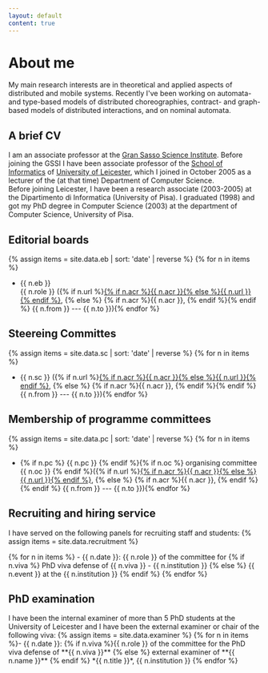 ```yaml
---
layout: default
content: true
---
```


# About me
My main research interests are in theoretical and applied aspects of
distributed and mobile systems. Recently I've been working on
automata- and type-based models of distributed choreographies,
contract- and graph-based models of distributed interactions, and on
nominal automata.


## A brief CV

I am an associate professor at the [Gran Sasso Science
Institute](http://www.gssi.it).
Before joining the GSSI I have been associate professor of the [School
of Informatics](https://cs.le.ac.uk/) of [University of Leicester](https://www.le.ac.uk),
which I joined in October 2005 as a lecturer of the (at that time) Department of Computer Science.  
Before joining Leicester, I have been a research associate (2003-2005)
at the Dipartimento di Informatica (University of Pisa).
I graduated (1998) and got my PhD degree in Computer Science (2003) at
the department of Computer Science, University of Pisa.

## Editorial boards
{% assign items = site.data.eb | sort: 'date' | reverse %}
{% for n in items %}
- {{ n.eb }}
  <br/>{{ n.role }}
  ({% if n.url %}<a href="{{ n.url }}">{% if n.acr %}{{ n.acr }}{% else %}{{ n.url }}{% endif %}</a>, {% else %}
  {% if n.acr %}{{ n.acr }}, {% endif %}{% endif %}
  {{ n.from }} --- {{ n.to }}){% endfor %}

## Steereing Committes
{% assign items = site.data.sc | sort: 'date' | reverse %}
{% for n in items %}
- {{ n.sc }}
  ({% if n.url %}<a href="{{ n.url }}">{% if n.acr %}{{ n.acr }}{% else %}{{ n.url }}{% endif %}</a>, {% else %}
  {% if n.acr %}{{ n.acr }}, {% endif %}{% endif %}
  {{ n.from }} --- {{ n.to }}){% endfor %}


## Membership of programme committees
{% assign items = site.data.pc | sort: 'date' | reverse %}
{% for n in items %}
- {% if n.pc %} {{ n.pc }} {% endif %}{% if n.oc %}
  organising committee {{ n.oc }}
  {% endif %}({% if n.url %}<a href="{{ n.url }}">{% if n.acr %}{{ n.acr }}{% else %}{{ n.url }}{% endif %}</a>, {% else %}
  {% if n.acr %}{{ n.acr }}, {% endif %}{% endif %}
  {{ n.from }} --- {{ n.to }}){% endfor %}


## Recruiting and hiring service
I have served on the following panels for recruiting staff and students:
{% assign items = site.data.recruitment %}
<div markdown="1">
{% for n in items %}
 - {{ n.date }}: {{ n.role }} of the committee for {% if n.viva %} PhD viva defense of {{ n.viva }} - {{ n.institution }} {% else %} {{ n.event }} at the {{ n.institution }} {% endif %} {% endfor %}
</div>

## PhD examination
<div markdown="1">
I have been the internal examiner of more than 5 PhD students at the University of Leicester
and I have been the external examiner or chair of the following viva:
{% assign items = site.data.examiner %}
{% for n in items %}- {{ n.date }}: {% if n.viva %}{{ n.role }} of the committee for the PhD viva defense of **{{ n.viva }}** {% else %} external examiner of **{{ n.name }}** {% endif %} *{{ n.title }}*, {{ n.institution }}
{% endfor %}
</div>


